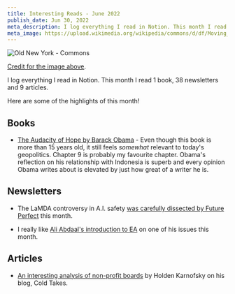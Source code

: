 ```yaml
---
title: Interesting Reads - June 2022
publish_date: Jun 30, 2022
meta_description: I log everything I read in Notion. This month I read 1 book, 38 newsletters and 9 articles.
meta_image: https://upload.wikimedia.org/wikipedia/commons/d/df/Moving_Day*%28in_Little_Old_New_York%29_cleaned.jpg
---
```


![Old New York - Commons](https://upload.wikimedia.org/wikipedia/commons/d/df/Moving_Day_%28in_Little_Old_New_York%29_cleaned.jpg)

[Credit for the image above](https://commons.wikimedia.org/wiki/File:Moving_Day_%28in_Little_Old_New_York%29_cleaned.jpg).

I log everything I read in Notion. This month I read 1 book, 38 newsletters and 9 articles.

Here are some of the highlights of this month!

## Books

- [The Audacity of Hope by Barack Obama](https://www.goodreads.com/en/book/show/9742) - Even though this book is more than 15 years old, it still feels _somewhat_ relevant to today's geopolitics. Chapter 9 is probably my favourite chapter. Obama's reflection on his relationship with Indonesia is superb and every opinion Obama writes about is elevated by just how great of a writer he is.

## Newsletters

- The LaMDA controversy in A.I. safety [was carefully dissected by Future Perfect](https://link.vox.com/view/60fc3142c9f14776313e8c4agpa0y.17fv/21172c1a) this month.

- I really like [Ali Abdaal's introduction to EA](https://aliabdaal.com/would-i-save-my-brother-from-a-burning-building/) on one of his issues this month.

## Articles

- [An interesting analysis of non-profit boards](https://www.cold-takes.com/nonprofit-boards-are-weird-2/) by Holden Karnofsky on his blog, Cold Takes.
